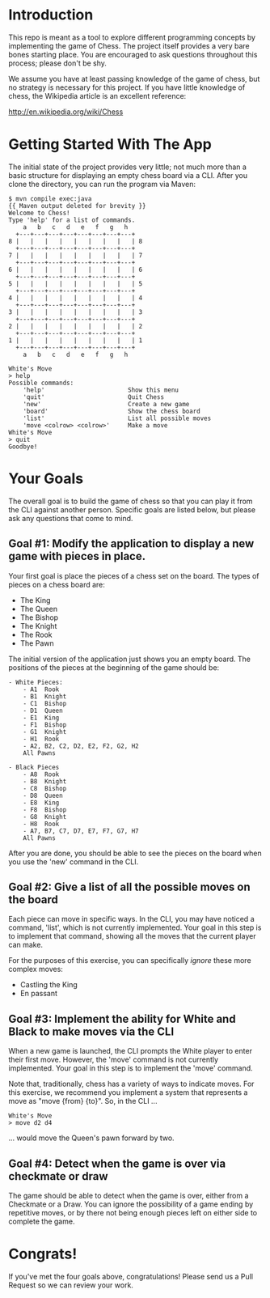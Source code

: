 # Introduction

This repo is meant as a tool to explore different programming concepts by implementing the game of Chess.  The project itself provides a very bare bones starting place.  You are encouraged to ask questions throughout this process; please don't be shy.

We assume you have at least passing knowledge of the game of chess, but no strategy is necessary for this project.  If you have little knowledge of chess, the Wikipedia article is an excellent reference:

http://en.wikipedia.org/wiki/Chess


# Getting Started With The App
The initial state of the project provides very little; not much more than a basic structure for displaying an empty chess board via a CLI.  After you clone the directory, you can run the program via Maven:

```Shell
$ mvn compile exec:java
{{ Maven output deleted for brevity }}
Welcome to Chess!
Type 'help' for a list of commands.
    a   b   c   d   e   f   g   h
  +---+---+---+---+---+---+---+---+
8 |   |   |   |   |   |   |   |   | 8
  +---+---+---+---+---+---+---+---+
7 |   |   |   |   |   |   |   |   | 7
  +---+---+---+---+---+---+---+---+
6 |   |   |   |   |   |   |   |   | 6
  +---+---+---+---+---+---+---+---+
5 |   |   |   |   |   |   |   |   | 5
  +---+---+---+---+---+---+---+---+
4 |   |   |   |   |   |   |   |   | 4
  +---+---+---+---+---+---+---+---+
3 |   |   |   |   |   |   |   |   | 3
  +---+---+---+---+---+---+---+---+
2 |   |   |   |   |   |   |   |   | 2
  +---+---+---+---+---+---+---+---+
1 |   |   |   |   |   |   |   |   | 1
  +---+---+---+---+---+---+---+---+
    a   b   c   d   e   f   g   h

White's Move
> help
Possible commands:
    'help'                       Show this menu
    'quit'                       Quit Chess
    'new'                        Create a new game
    'board'                      Show the chess board
    'list'                       List all possible moves
    'move <colrow> <colrow>'     Make a move
White's Move
> quit
Goodbye!
```

# Your Goals
The overall goal is to build the game of chess so that you can play it from the CLI against another person.  Specific goals are listed below, but please ask any questions that come to mind.

## Goal #1: Modify the application to display a new game with pieces in place.
Your first goal is place the pieces of a chess set on the board.  The types of pieces on a chess board are:

- The King
- The Queen
- The Bishop
- The Knight
- The Rook
- The Pawn

The initial version of the application just shows you an empty board.  The positions of the pieces at the beginning of the game should be:

    - White Pieces:
        - A1  Rook
        - B1  Knight
        - C1  Bishop
        - D1  Queen
        - E1  King
        - F1  Bishop
        - G1  Knight
        - H1  Rook
        - A2, B2, C2, D2, E2, F2, G2, H2
        All Pawns

    - Black Pieces
        - A8  Rook
        - B8  Knight
        - C8  Bishop
        - D8  Queen
        - E8  King
        - F8  Bishop
        - G8  Knight
        - H8  Rook
        - A7, B7, C7, D7, E7, F7, G7, H7
        All Pawns

After you are done, you should be able to see the pieces on the board when you use the 'new' command in the CLI.

## Goal #2:  Give a list of all the possible moves on the board
Each piece can move in specific ways.  In the CLI, you may have noticed a command, 'list', which is not currently implemented.  Your goal in this step is to implement that command, showing all the moves that the current player can make.

For the purposes of this exercise, you can specifically *ignore* these more complex moves:
- Castling the King
- En passant


## Goal #3:  Implement the ability for White and Black to make moves via the CLI
When a new game is launched, the CLI prompts the White player to enter their first move.  However, the 'move' command is not currently implemented.  Your goal in this step is to implement the 'move' command.

Note that, traditionally, chess has a variety of ways to indicate moves.  For this exercise, we recommend you implement a system that represents a move as "move {from} {to}".  So, in the CLI ...

```Shell
White's Move
> move d2 d4
```

... would move the Queen's pawn forward by two.

## Goal #4:  Detect when the game is over via checkmate or draw
The game should be able to detect when the game is over, either from a Checkmate or a Draw.  You can ignore the possibility of a game ending by repetitive moves, or by there not being enough pieces left on either side to complete the game.



# Congrats!
If you've met the four goals above, congratulations!  Please send us a Pull Request so we can review your work.
